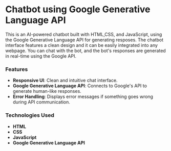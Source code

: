 # Chatbot using Google Generative Language API
This is an AI-powered chatbot built with HTML,CSS, and JavaScript, using the Google Generative Language API for generating resposes. The chatbot interface features a clean design and it can be easily integrated into any webpage. You can chat with the bot, and the bot's responses are generated in real-time using the Google API.

<h3>Features</h3> 

- **Responsive UI**: Clean and intuitive chat interface.
- **Google Generative Language API**: Connects to Google's API to generate human-like responses.
- **Error Handling**: Displays error messages if something goes wrong during API communication.

<h3>Technologies Used</h3>

- **HTML**
- **CSS**
- **JavaScript**
- **Google Generative Language API**



